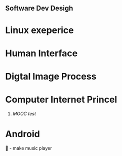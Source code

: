 ## Software Dev Desigh

# Linux exeperice
<!--1. linux ex3-->

# Human Interface


# Digtal Image Process
<!--🦌 1. __EX3__ coding-->

# Computer Internet Princel
1. _MOOC test_

# Android
🌽 - make music player

